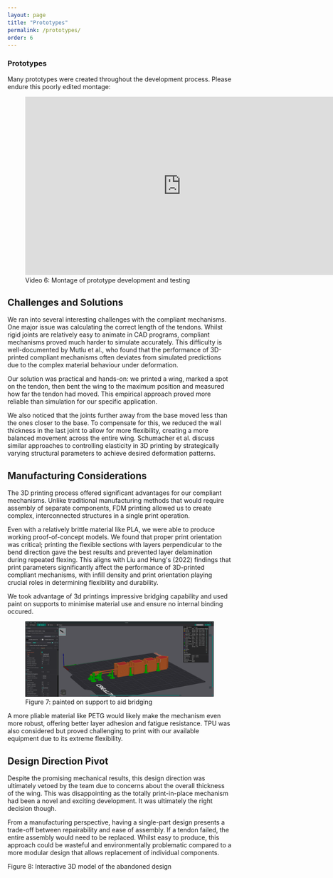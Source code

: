 ```yaml
---
layout: page
title: "Prototypes"
permalink: /prototypes/
order: 6
---
```


### Prototypes

Many prototypes were created throughout the development process. Please endure this poorly edited montage:

<figure>
  <iframe width="700" height="400" src="https://www.youtube.com/embed/eGq_Y_jL0Yc?cc_load_policy=1" frameborder="0" allowfullscreen></iframe>
  <figcaption>Video 6: Montage of prototype development and testing</figcaption>   
</figure>

## Challenges and Solutions


We ran into several interesting challenges with the compliant mechanisms. One major issue was calculating the correct length of the tendons. Whilst rigid joints are relatively easy to animate in CAD programs, compliant mechanisms proved much harder to simulate accurately. This difficulty is well-documented by Mutlu et al., who found that the performance of 3D-printed compliant mechanisms often deviates from simulated predictions due to the complex material behaviour under deformation.

Our solution was practical and hands-on: we printed a wing, marked a spot on the tendon, then bent the wing to the maximum position and measured how far the tendon had moved. This empirical approach proved more reliable than simulation for our specific application.

We also noticed that the joints further away from the base moved less than the ones closer to the base. To compensate for this, we reduced the wall thickness in the last joint to allow for more flexibility, creating a more balanced movement across the entire wing. Schumacher et al. discuss similar approaches to controlling elasticity in 3D printing by strategically varying structural parameters to achieve desired deformation patterns.

## Manufacturing Considerations

The 3D printing process offered significant advantages for our compliant mechanisms. Unlike traditional manufacturing methods that would require assembly of separate components, FDM printing allowed us to create complex, interconnected structures in a single print operation.

Even with a relatively brittle material like PLA, we were able to produce working proof-of-concept models. We found that proper print orientation was critical; printing the flexible sections with layers perpendicular to the bend direction gave the best results and prevented layer delamination during repeated flexing. This aligns with Liu and Hung's (2022) findings that print parameters significantly affect the performance of 3D-printed compliant mechanisms, with infill density and print orientation playing crucial roles in determining flexibility and durability.

We took advantage of 3d printings impressive bridging capability and used paint on supports to minimise material use and ensure no internal binding occured.

<figure>
  <img src="/images/paint.png" alt="cad sketch" width="500">
  <figcaption>Figure 7: painted on support to aid bridging</figcaption>
</figure>

A more pliable material like PETG would likely make the mechanism even more robust, offering better layer adhesion and fatigue resistance. TPU was also considered but proved challenging to print with our available equipment due to its extreme flexibility.

## Design Direction Pivot

Despite the promising mechanical results, this design direction was ultimately vetoed by the team due to concerns about the overall thickness of the wing. This was disappointing as the totally print-in-place mechanism had been a novel and exciting development. It was ultimately the right decision though.

From a manufacturing perspective, having a single-part design presents a trade-off between repairability and ease of assembly. If a tendon failed, the entire assembly would need to be replaced. Whilst easy to produce, this approach could be wasteful and environmentally problematic compared to a more modular design that allows replacement of individual components.

<div class="stl-viewer-container">
  <script src="https://embed.github.com/view/3d/Ki-D-Talbot/Ki-D-Talbot.github.io/main/models/show.stl">
  </script>
</div>
<figcaption>Figure 8: Interactive 3D model of the abandoned design</figcaption>